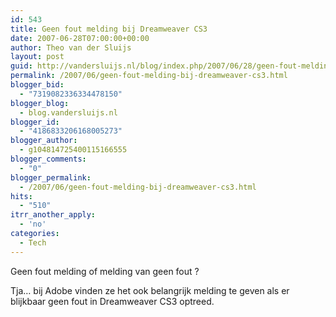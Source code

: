 ```yaml
---
id: 543
title: Geen fout melding bij Dreamweaver CS3
date: 2007-06-28T07:00:00+00:00
author: Theo van der Sluijs
layout: post
guid: http://vandersluijs.nl/blog/index.php/2007/06/28/geen-fout-melding-bij-dreamweaver-cs3/
permalink: /2007/06/geen-fout-melding-bij-dreamweaver-cs3.html
blogger_bid:
  - "7319082336334478150"
blogger_blog:
  - blog.vandersluijs.nl
blogger_id:
  - "4186833206168005273"
blogger_author:
  - g104814725400115166555
blogger_comments:
  - "0"
blogger_permalink:
  - /2007/06/geen-fout-melding-bij-dreamweaver-cs3.html
hits:
  - "510"
itrr_another_apply:
  - 'no'
categories:
  - Tech
---
```

Geen fout melding of melding van geen fout ?

Tja… bij Adobe vinden ze het ook belangrijk melding te geven als er blijkbaar geen fout in Dreamweaver CS3 optreed.